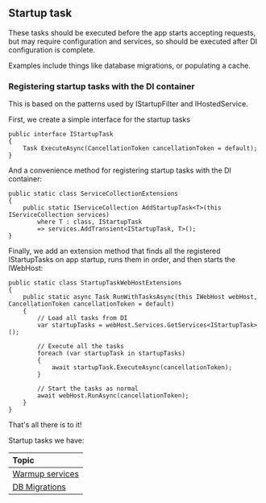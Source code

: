 ## Startup task

These tasks should be executed before the app starts accepting requests, but may require configuration and services, so should be executed after DI configuration is complete.

Examples include things like database migrations, or populating a cache.

### Registering startup tasks with the DI container

This is based on the patterns used by IStartupFilter and IHostedService.

First, we create a simple interface for the startup tasks

```ASP.NET
public interface IStartupTask
{
    Task ExecuteAsync(CancellationToken cancellationToken = default);
}
```

And a convenience method for registering startup tasks with the DI container:

```ASP.NET
public static class ServiceCollectionExtensions
{
    public static IServiceCollection AddStartupTask<T>(this IServiceCollection services)
        where T : class, IStartupTask
        => services.AddTransient<IStartupTask, T>();
}
```

Finally, we add an extension method that finds all the registered IStartupTasks on app startup, runs them in order, and then starts the IWebHost:

```ASP.NET
public static class StartupTaskWebHostExtensions
{
    public static async Task RunWithTasksAsync(this IWebHost webHost, CancellationToken cancellationToken = default)
    {
        // Load all tasks from DI
        var startupTasks = webHost.Services.GetServices<IStartupTask>();

        // Execute all the tasks
        foreach (var startupTask in startupTasks)
        {
            await startupTask.ExecuteAsync(cancellationToken);
        }

        // Start the tasks as normal
        await webHost.RunAsync(cancellationToken);
    }
}
```

That's all there is to it!

Startup tasks we have:

| Topic           |
| :-------------- |
| [Warmup services]() |
| [DB Migrations]() |

